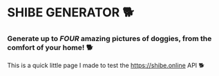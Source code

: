 # SHIBE GENERATOR 🐕

### Generate up to *FOUR* amazing pictures of doggies, from the comfort of your home! 🐕


This is a quick little page I made to test the https://shibe.online API 🐕
